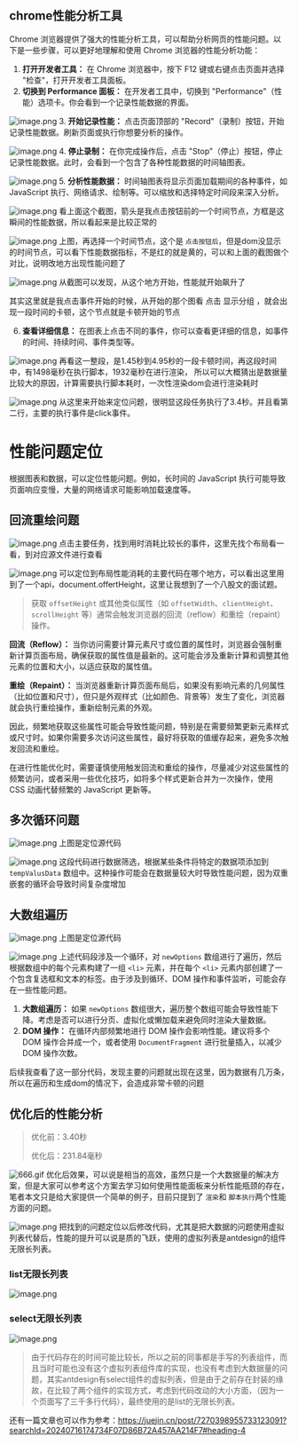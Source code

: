 ## chrome性能分析工具

Chrome 浏览器提供了强大的性能分析工具，可以帮助分析网页的性能问题。以下是一些步骤，可以更好地理解和使用 Chrome 浏览器的性能分析功能：

1. **打开开发者工具：** 在 Chrome 浏览器中，按下 F12 键或右键点击页面并选择 "检查"，打开开发者工具面板。
2. **切换到 Performance 面板：** 在开发者工具中，切换到 "Performance"（性能）选项卡。你会看到一个记录性能数据的界面。

![image.png](https://p3-juejin.byteimg.com/tos-cn-i-k3u1fbpfcp/c700f16012e44552ac45d91b74edc271~tplv-k3u1fbpfcp-zoom-in-crop-mark:1512:0:0:0.awebp#?w=1600&h=594&e=png&b=212225)
3. **开始记录性能：** 点击页面顶部的 "Record"（录制）按钮，开始记录性能数据。刷新页面或执行你想要分析的操作。

![image.png](https://p9-juejin.byteimg.com/tos-cn-i-k3u1fbpfcp/c510039dddca4122aeaedb6fedb2aa7b~tplv-k3u1fbpfcp-zoom-in-crop-mark:1512:0:0:0.awebp#?w=1608&h=596&e=png&b=323337)
4. **停止录制：** 在你完成操作后，点击 "Stop"（停止）按钮，停止记录性能数据。此时，会看到一个包含了各种性能数据的时间轴图表。

![image.png](https://p9-juejin.byteimg.com/tos-cn-i-k3u1fbpfcp/6f5b81f812534d0c8de896861bb41e16~tplv-k3u1fbpfcp-zoom-in-crop-mark:1512:0:0:0.awebp#?w=1596&h=866&e=png&b=27282c)
5. **分析性能数据：** 时间轴图表将显示页面加载期间的各种事件，如 JavaScript 执行、网络请求、绘制等。可以缩放和选择特定时间段来深入分析。

![image.png](https://p3-juejin.byteimg.com/tos-cn-i-k3u1fbpfcp/8b005055acc545d48e8be35120e19ab6~tplv-k3u1fbpfcp-zoom-in-crop-mark:1512:0:0:0.awebp#?w=1620&h=490&e=png&b=0f2247)
看上面这个截图，箭头是我点击按钮前的一个时间节点，方框是这瞬间的性能数据，所以看起来是比较正常的

![image.png](https://p1-juejin.byteimg.com/tos-cn-i-k3u1fbpfcp/d5cbb1bc281347dc97721f588c417fac~tplv-k3u1fbpfcp-zoom-in-crop-mark:1512:0:0:0.awebp#?w=1638&h=776&e=png&b=25272b)
上图，再选择一个时间节点，这个是 `点击按钮后`，但是dom没显示的时间节点，可以看下性能数据指标，不是红的就是黄的，可以和上面的截图做个对比，说明改地方出现性能问题了

![image.png](https://p6-juejin.byteimg.com/tos-cn-i-k3u1fbpfcp/1fe7d4e56d47446f8309186c1984e628~tplv-k3u1fbpfcp-zoom-in-crop-mark:1512:0:0:0.awebp#?w=1169&h=655&e=png&b=232428)
从截图可以发现，从这个地方开始，性能就开始飙升了

其实这里就是我点击事件开始的时候，从开始的那个图看 点击 显示分组 ，就会出现一段时间的卡顿，这个节点就是卡顿开始的节点

6. **查看详细信息：** 在图表上点击不同的事件，你可以查看更详细的信息，如事件的时间、持续时间、事件类型等。

![image.png](https://p6-juejin.byteimg.com/tos-cn-i-k3u1fbpfcp/1fe7d4e56d47446f8309186c1984e628~tplv-k3u1fbpfcp-zoom-in-crop-mark:1512:0:0:0.awebp#?w=1169&h=655&e=png&b=232428)
再看这一整段，是1.45秒到4.95秒的一段卡顿时间，再这段时间中，有1498毫秒在执行脚本，1932毫秒在进行渲染，
所以可以大概猜出是数据量比较大的原因，计算需要执行脚本耗时，一次性渲染dom会进行渲染耗时

![image.png](https://p6-juejin.byteimg.com/tos-cn-i-k3u1fbpfcp/42b10d878bf74b119677eaadc515c80b~tplv-k3u1fbpfcp-zoom-in-crop-mark:1512:0:0:0.awebp#?w=693&h=306&e=png&b=e8e3c5)
从这里来开始来定位问题，很明显这段任务执行了3.4秒。并且看第二行，主要的执行事件是click事件。

# 性能问题定位

根据图表和数据，可以定位性能问题。例如，长时间的 JavaScript 执行可能导致页面响应变慢，大量的网络请求可能影响加载速度等。

## 回流重绘问题

![image.png](https://p1-juejin.byteimg.com/tos-cn-i-k3u1fbpfcp/3741fdac22d14d94afb6fa97130facef~tplv-k3u1fbpfcp-zoom-in-crop-mark:1512:0:0:0.awebp#?w=1638&h=776&e=png&b=26282c)
点击主要任务，找到用时消耗比较长的事件，这里先找个布局看一看，到对应源文件进行查看

![image.png](https://p6-juejin.byteimg.com/tos-cn-i-k3u1fbpfcp/92b98bb27d4647be964a80102787e3b3~tplv-k3u1fbpfcp-zoom-in-crop-mark:1512:0:0:0.awebp#?w=1003&h=411&e=png&b=202124)
可以定位到布局性能消耗的主要代码在哪个地方，可以看出这里用到了一个api，document.offertHeight，这里让我想到了一个八股文的面试题。

> 获取 `offsetHeight` 或其他类似属性（如 `offsetWidth`、`clientHeight`、`scrollHeight` 等）通常会触发浏览器的回流（reflow）和重绘（repaint）操作。

**回流（Reflow）：** 当你访问需要计算元素尺寸或位置的属性时，浏览器会强制重新计算页面布局，确保获取的属性值是最新的。这可能会涉及重新计算和调整其他元素的位置和大小，以适应获取的属性值。

**重绘（Repaint）：** 当浏览器重新计算页面布局后，如果没有影响元素的几何属性（比如位置和尺寸），但只是外观样式（比如颜色、背景等）发生了变化，浏览器就会执行重绘操作，重新绘制元素的外观。

因此，频繁地获取这些属性可能会导致性能问题，特别是在需要频繁更新元素样式或尺寸时。如果你需要多次访问这些属性，最好将获取的值缓存起来，避免多次触发回流和重绘。

在进行性能优化时，需要谨慎使用触发回流和重绘的操作，尽量减少对这些属性的频繁访问，或者采用一些优化技巧，如将多个样式更新合并为一次操作，使用 CSS 动画代替频繁的 JavaScript 更新等。

## 多次循环问题

![image.png](https://p3-juejin.byteimg.com/tos-cn-i-k3u1fbpfcp/99932b78ee584a2fb41b54935d48dfa1~tplv-k3u1fbpfcp-zoom-in-crop-mark:1512:0:0:0.awebp#?w=1893&h=361&e=png&b=242529)
上图是定位源代码

![image.png](https://p1-juejin.byteimg.com/tos-cn-i-k3u1fbpfcp/f8b62ba203f54bf581fe7745694f3b75~tplv-k3u1fbpfcp-zoom-in-crop-mark:1512:0:0:0.awebp#?w=918&h=360&e=png&b=202124)
这段代码进行数据筛选，根据某些条件将特定的数据项添加到 `tempValusData` 数组中。这种操作可能会在数据量较大时导致性能问题，因为双重嵌套的循环会导致时间复杂度增加

## 大数组遍历

![image.png](https://p9-juejin.byteimg.com/tos-cn-i-k3u1fbpfcp/23ddf112b473432793928da4dd2b820d~tplv-k3u1fbpfcp-zoom-in-crop-mark:1512:0:0:0.awebp#?w=1906&h=319&e=png&b=26282b)
上图是定位源代码

![image.png](https://p1-juejin.byteimg.com/tos-cn-i-k3u1fbpfcp/e9bde1d1f910438aaac995a1a250e0b0~tplv-k3u1fbpfcp-zoom-in-crop-mark:1512:0:0:0.awebp#?w=1333&h=263&e=png&b=202124)
上述代码段涉及一个循环，对 `newOptions` 数组进行了遍历，然后根据数组中的每个元素构建了一组 `<li>` 元素，并在每个 `<li>` 元素内部创建了一个包含复选框和文本的标签。由于涉及到循环、DOM 操作和事件监听，可能会存在一些性能问题。

1. **大数组遍历：** 如果 `newOptions` 数组很大，遍历整个数组可能会导致性能下降。考虑是否可以进行分页、虚拟化或懒加载来避免同时渲染大量数据。
2. **DOM 操作：** 在循环内部频繁地进行 DOM 操作会影响性能。建议将多个 DOM 操作合并成一个，或者使用 `DocumentFragment` 进行批量插入，以减少 DOM 操作次数。

后续我查看了这一部分代码，发现主要的问题就出现在这里，因为数据有几万条，所以在遍历和生成dom的情况下，会造成非常卡顿的问题

## 优化后的性能分析

> 优化前：3.40秒
>
> 优化后：231.84毫秒

![666.gif](https://p3-juejin.byteimg.com/tos-cn-i-k3u1fbpfcp/1e23c46fc2d140b2be2e9f0d1475f8b8~tplv-k3u1fbpfcp-zoom-in-crop-mark:1512:0:0:0.awebp#?w=689&h=355&e=gif&f=110&b=fefefe)
优化后效果，可以说是相当的高效，虽然只是一个大数据量的解决方案，但是大家可以参考这个方案去学习如何使用性能面板来分析性能瓶颈的存在，笔者本文只是给大家提供一个简单的例子，目前只提到了 `渲染`和 `脚本执行`两个性能方面的问题。

![image.png](https://p3-juejin.byteimg.com/tos-cn-i-k3u1fbpfcp/c53bf8c32b3e4622b122e45cd2277bdf~tplv-k3u1fbpfcp-zoom-in-crop-mark:1512:0:0:0.awebp#?w=1395&h=440&e=png&b=24252a)
把找到的问题定位以后修改代码，尤其是把大数据的问题使用虚拟列表代替后，性能的提升可以说是质的飞跃，使用的虚拟列表是antdesign的组件 无限长列表。

### list无限长列表

![image.png](https://p1-juejin.byteimg.com/tos-cn-i-k3u1fbpfcp/dd7c3d45e6314886a2d4a1fa1972bfed~tplv-k3u1fbpfcp-zoom-in-crop-mark:1512:0:0:0.awebp#?w=1613&h=696&e=png&b=fefefe)

### select无限长列表

![image.png](https://p3-juejin.byteimg.com/tos-cn-i-k3u1fbpfcp/6ed983d51f654a96a38d441f9d9bd299~tplv-k3u1fbpfcp-zoom-in-crop-mark:1512:0:0:0.awebp#?w=1546&h=700&e=png&b=fefefe)

> 由于代码存在的时间可能比较长，所以之前的同事都是手写的列表组件，而且当时可能也没有这个虚拟列表组件库的实现，也没有考虑到大数据量的问题，其实antdesign有select组件的虚拟列表，但是由于之前存在封装的缘故，在比较了两个组件的实现方式，考虑到代码改动的大小方面，（因为一个页面写了三千多行代码），最终使用的是list的无限长列表。



还有一篇文章也可以作为参考：https://juejin.cn/post/7270398955733123091?searchId=20240716174734F07D86B72A457AA214F7#heading-4

